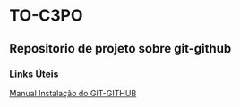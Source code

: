 # TO-C3PO
## Repositorio de projeto sobre git-github
### Links Úteis
[Manual Instalação do GIT-GITHUB](https://github.com/git-guides/install-git)
